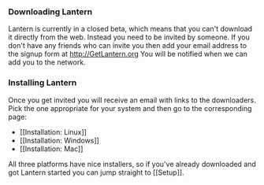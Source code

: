 ### Downloading Lantern

Lantern is currently in a closed beta, which means that you can't download it directly from the web. Instead you need to be invited by someone. If you don't have any friends who can invite you then add your email address to the signup form at http://GetLantern.org You will be notified when we can add you to the network.

### Installing Lantern

Once you get invited you will receive an email with links to the downloaders. Pick the one appropriate for your system and then go to the corresponding page:

* [[Installation: Linux]]
* [[Installation: Windows]]
* [[Installation: Mac]]

All three platforms have nice installers, so if you've already downloaded and got Lantern started you can jump straight to [[Setup]].